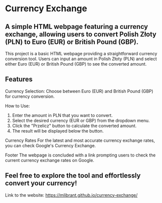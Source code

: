 # Currency Exchange 

## A simple HTML webpage featuring a currency exchange, allowing users to convert Polish Złoty (PLN) to Euro (EUR) or British Pound (GBP).

This project is a basic HTML webpage providing a straightforward currency conversion tool. Users can input an amount in Polish Złoty (PLN) and select either Euro (EUR) or British Pound (GBP) to see the converted amount.

## Features
Currency Selection: Choose between Euro (EUR) and British Pound (GBP) for currency conversion.

How to Use:
1. Enter the amount in PLN that you want to convert.
2. Select the desired currency (EUR or GBP) from the dropdown menu.
3. Click the "Przelicz" button to calculate the converted amount.
4. The result will be displayed below the button.

Currency Rates
For the latest and most accurate currency exchange rates, you can check Google's Currency Exchange.

Footer
The webpage is concluded with a link prompting users to check the current currency exchange rates on Google.

## Feel free to explore the tool and effortlessly convert your currency!

Link to the website: https://mlibrant.github.io/currency-exchange/ 
